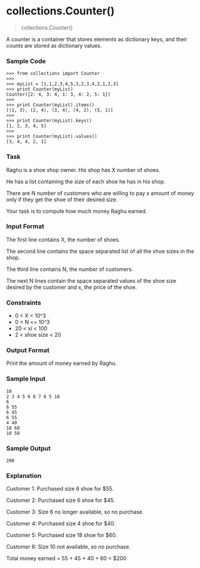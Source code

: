 # collections.Counter()

> collections.Counter()

A counter is a container that stores elements as dictionary keys, and their counts are stored as dictionary values.

### Sample Code
```
>>> from collections import Counter
>>> 
>>> myList = [1,1,2,3,4,5,3,2,3,4,2,1,2,3]
>>> print Counter(myList)
Counter({2: 4, 3: 4, 1: 3, 4: 2, 5: 1})
>>>
>>> print Counter(myList).items()
[(1, 3), (2, 4), (3, 4), (4, 2), (5, 1)]
>>> 
>>> print Counter(myList).keys()
[1, 2, 3, 4, 5]
>>> 
>>> print Counter(myList).values()
[3, 4, 4, 2, 1]
```

### Task

Raghu is a shoe shop owner. His shop has X number of shoes.

He has a list containing the size of each shoe he has in his shop.

There are N number of customers who are willing to pay x amount of money only if they get the shoe of their desired size.

Your task is to compute how much money Raghu earned.

### Input Format

The first line contains X, the number of shoes.

The second line contains the space separated list of all the shoe sizes in the shop.

The third line contains N, the number of customers.

The next N lines contain the space separated values of the shoe size desired by the customer and x, the price of the shoe.

### Constraints
- 0 < X < 10^3
- 0 < N <= 10^3
- 20 < xi < 100
- 2 < shoe size < 20

### Output Format

Print the amount of money earned by Raghu.

### Sample Input
```
10
2 3 4 5 6 8 7 6 5 18
6
6 55
6 45
6 55
4 40
18 60
10 50
```

### Sample Output
```
200
```

### Explanation

Customer 1: Purchased size 6 shoe for $55.

Customer 2: Purchased size 6 shoe for $45.

Customer 3: Size 6 no longer available, so no purchase.

Customer 4: Purchased size 4 shoe for $40.

Customer 5: Purchased size 18 shoe for $60.

Customer 6: Size 10 not available, so no purchase.

Total money earned =  55 + 45 + 40 + 60 = $200